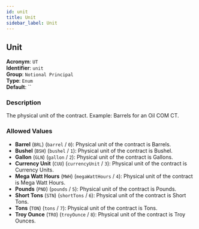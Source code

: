 ```yaml
---
id: unit
title: Unit
sidebar_label: Unit
---
```


## Unit

**Acronym**: `UT`  
**Identifier**: `unit`  
**Group**: `Notional Principal`  
**Type**: `Enum`  
**Default**: ``  

### Description
The physical unit of the contract. Example: Barrels for an Oil COM CT.

### Allowed Values
- **Barrel** (`BRL`) (`barrel` / `0`): Physical unit of the contract is Barrels.
- **Bushel** (`BSH`) (`bushel` / `1`): Physical unit of the contract is Bushel.
- **Gallon** (`GLN`) (`gallon` / `2`): Physical unit of the contract is Gallons.
- **Currency Unit** (`CUU`) (`currencyUnit` / `3`): Physical unit of the contract is Currency Units.
- **Mega Watt Hours** (`MWH`) (`megaWattHours` / `4`): Physical unit of the contract is Mega Watt Hours.
- **Pounds** (`PND`) (`pounds` / `5`): Physical unit of the contract is Pounds.
- **Short Tons** (`STN`) (`shortTons` / `6`): Physical unit of the contract is Short Tons.
- **Tons** (`TON`) (`tons` / `7`): Physical unit of the contract is Tons.
- **Troy Ounce** (`TRO`) (`troyOunce` / `8`): Physical unit of the contract is Troy Ounces.
